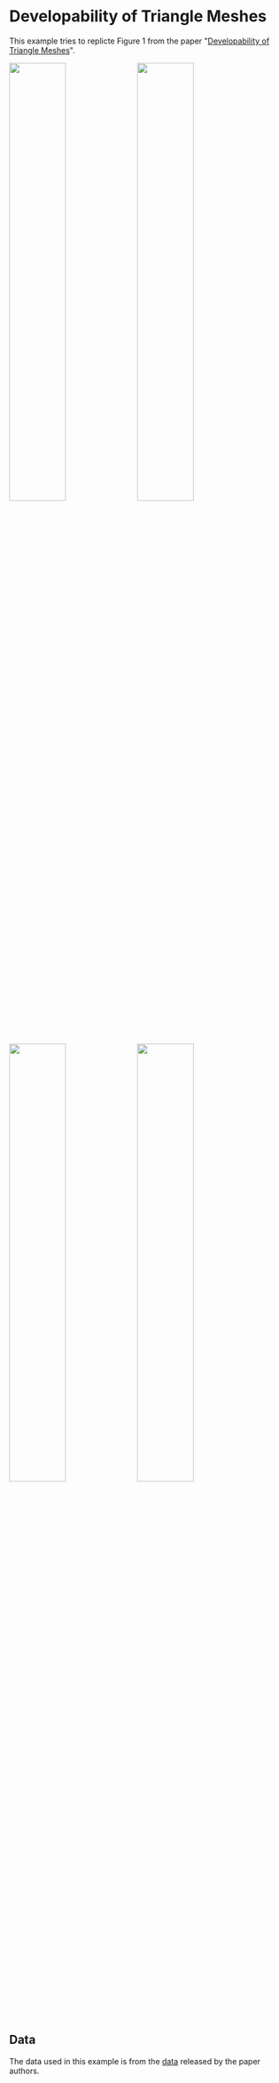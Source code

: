 # Developability of Triangle Meshes

This example tries to replicte Figure 1 from the paper "[Developability of Triangle Meshes](https://odedstein.com/projects/developability/)".

[<img width=45% src="https://github.com/qnzhou/hakowan-gallery/blob/main/gallery/Developable/results/mask_0.png?raw=true"/>](https://github.com/qnzhou/hakowan-gallery/blob/main/gallery/Developable/results/mask_0.png?raw=true)
[<img width=45% src="https://github.com/qnzhou/hakowan-gallery/blob/main/gallery/Developable/results/mask_1.png?raw=true"/>](https://github.com/qnzhou/hakowan-gallery/blob/main/gallery/Developable/results/mask_1.png?raw=true)

[<img width=45% src="https://github.com/qnzhou/hakowan-gallery/blob/main/gallery/Developable/results/mask_2.png?raw=true"/>](https://github.com/qnzhou/hakowan-gallery/blob/main/gallery/Developable/results/mask_2.png?raw=true)
[<img width=45% src="https://github.com/qnzhou/hakowan-gallery/blob/main/gallery/Developable/results/mask_3.png?raw=true"/>](https://github.com/qnzhou/hakowan-gallery/blob/main/gallery/Developable/results/mask_3.png?raw=true)

## Data

The data used in this example is from the [data](https://www.cs.cmu.edu/~kmcrane/Projects/DiscreteDevelopable/discrete-developable-data.zip) released by the paper authors.
